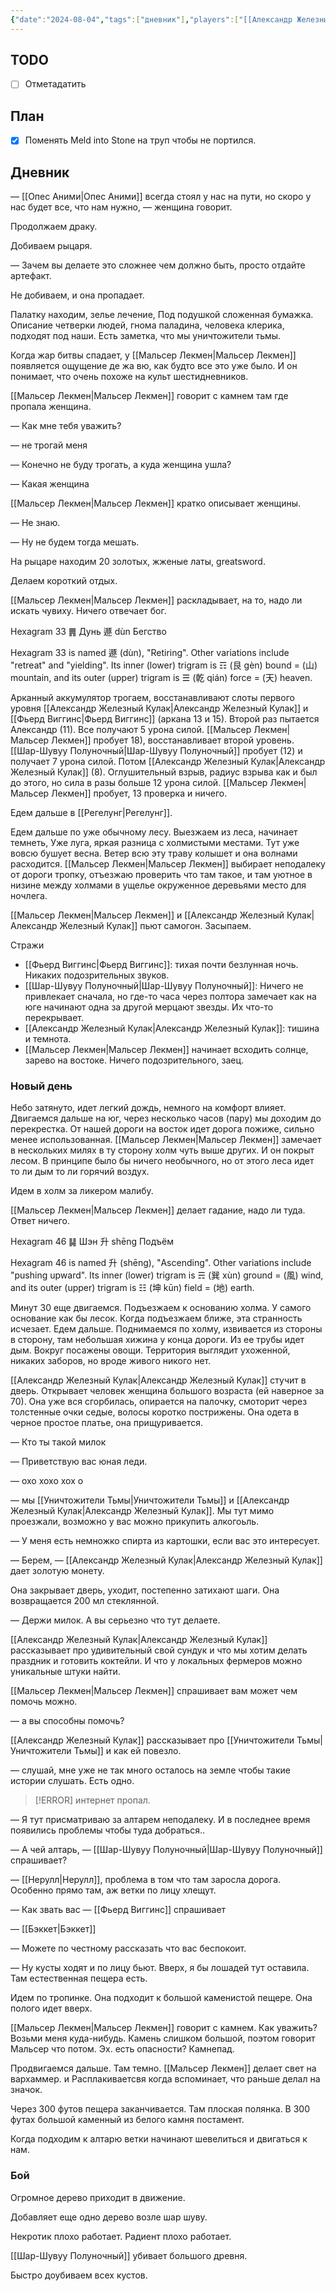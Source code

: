 ```yaml
---
{"date":"2024-08-04","tags":["дневник"],"players":["[[Александр Железный Кулак\|Александр Железный Кулак]]","[[Мальсер Лекмен\|Мальсер Лекмен]]","[[Фьерд Виггинс\|Фьерд Виггинс]]","[[Шар-Шувуу Полуночный\|Шар-Шувуу Полуночный]]"],"campaign":"Школа приключенцев Безелота. Переплетенные судьбы","world-date":null,"world-time-start":null,"dg-publish":true,"previous-session":"[[28 июля 2024]]","next-session":"[[22 сентября 2024]]","permalink":"/4-avgusta-2024/","dgPassFrontmatter":true}
---
```



## TODO
- [ ] Отметадатить
## План
- [x] Поменять Meld into Stone на труп чтобы не портился.

## Дневник
— [[Опес Аними\|Опес Аними]] всегда стоял у нас на пути, но скоро у нас будет все, что нам нужно, — женщина говорит.

Продолжаем драку. 

Добиваем рыцаря. 

— Зачем вы делаете это сложнее чем должно быть, просто отдайте артефакт.

Не добиваем, и она пропадает. 

Палатку находим, зелье лечение, Под подушкой сложенная бумажка. Описание четверки людей, гнома паладина, человека клерика, подходят под наши. Есть заметка, что мы уничтожители тьмы.

Когда жар битвы спадает, у [[Мальсер Лекмен\|Мальсер Лекмен]] появляется ощущение де жа вю, как будто все это уже было. И он понимает, что очень похоже на культ шестидневников. 

[[Мальсер Лекмен\|Мальсер Лекмен]] говорит c камнем там где пропала женщина.

— Как мне тебя уважить?

— не трогай меня

— Конечно не буду трогать, а куда женщина ушла?

— Какая женщина

[[Мальсер Лекмен\|Мальсер Лекмен]] кратко описывает женщины.

— Не знаю.

— Ну не будем тогда мешать.

На рыцаре находим 20 золотых, жженые латы, greatsword.

Делаем короткий отдых.

[[Мальсер Лекмен\|Мальсер Лекмен]] раскладывает, на то, надо ли искать чувиху. Ничего отвечает бог.

Hexagram 33 ䷠ Дунь 遯 dùn Бегство  
  
Hexagram 33 is named 遯 (dùn), "Retiring". Other variations include "retreat" and "yielding". Its inner (lower) trigram is ☶ (艮 gèn) bound = (山) mountain, and its outer (upper) trigram is ☰ (乾 qián) force = (天) heaven.

Арканный аккумулятор трогаем, восстанавливают слоты первого уровня [[Александр Железный Кулак\|Александр Железный Кулак]] и [[Фьерд Виггинс\|Фьерд Виггинс]] (аркана 13 и 15). Второй раз пытается Александр (11). Все получают 5 урона силой. [[Мальсер Лекмен\|Мальсер Лекмен]] пробует 18), восстанавливает второй уровень. [[Шар-Шувуу Полуночный\|Шар-Шувуу Полуночный]] пробует (12) и получает 7 урона силой. Потом [[Александр Железный Кулак\|Александр Железный Кулак]] (8). Оглушительный взрыв, радиус взрыва как и был до этого, но сила в разы больше 12 урона силой. [[Мальсер Лекмен\|Мальсер Лекмен]] пробует, 13 проверка и ничего. 

Едем дальше в [[Регелунг\|Регелунг]].

Едем дальше по уже обычному лесу. 
Выезжаем из леса, начинает темнеть, Уже луга, яркая разница с холмистыми местами. Тут уже вовсю бушует весна. Ветер всю эту траву колышет и она волнами расходится. [[Мальсер Лекмен\|Мальсер Лекмен]] выбирает неподалеку от дороги тропку, отъезжаю проверить что там такое, и там уютное в низине между холмами в ущелье окруженное деревьями место для ночлега. 

[[Мальсер Лекмен\|Мальсер Лекмен]] и [[Александр Железный Кулак\|Александр Железный Кулак]] пьют самогон. Засыпаем. 

Стражи
- [[Фьерд Виггинс\|Фьерд Виггинс]]: тихая почти безлунная ночь. Никаких подозрительных звуков. 
- [[Шар-Шувуу Полуночный\|Шар-Шувуу Полуночный]]: Ничего не привлекает сначала, но где-то часа через полтора замечает как на юге начинают одна за другой мерцают звезды. Их что-то перекрывает. 
- [[Александр Железный Кулак\|Александр Железный Кулак]]: тишина и темнота. 
- [[Мальсер Лекмен\|Мальсер Лекмен]] начинает всходить солнце, зарево на востоке. Ничего подозрительного, заец.

### Новый день
Небо затянуто, идет легкий дождь, немного на комфорт влияет. Двигаемся дальше на юг, через несколько часов (пару) мы доходим до перекрестка. От нашей дороги на восток идет дорога пожиже, сильно менее использованная. [[Мальсер Лекмен\|Мальсер Лекмен]] замечает в нескольких милях в ту сторону холм чуть выше других. И он покрыт лесом. В принципе было бы ничего необычного, но от этого леса идет то ли дым то ли горячий воздух. 

Идем в холм за ликером малибу. 

[[Мальсер Лекмен\|Мальсер Лекмен]] делает гадание, надо ли туда. Ответ ничего.

Hexagram 46 ䷭ Шэн 升 shēng Подъём  
  
Hexagram 46 is named 升 (shēng), "Ascending". Other variations include "pushing upward". Its inner (lower) trigram is ☴ (巽 xùn) ground = (風) wind, and its outer (upper) trigram is ☷ (坤 kūn) field = (地) earth.

Минут 30 еще двигаемся. Подъезжаем к основанию холма. У самого основание как бы лесок. Когда подъезжаем ближе, эта странность исчезает. Едем дальше. Поднимаемся по холму, извивается из стороны в сторону, там небольшая хижина у конца дороги. Из ее трубы идет дым. Вокруг посажены овощи. Территория выглядит ухоженной, никаких заборов, но вроде живого никого нет. 

[[Александр Железный Кулак\|Александр Железный Кулак]] стучит в дверь. Открывает человек женщина большого возраста (ей наверное за 70). Она уже вся сгорбилась, опирается на палочку, смоторит через толстенные очки седые, волосы коротко пострижены. Она одета в черное простое платье, она прищуривается.

— Кто ты такой милок

— Приветствую вас юная леди.

— охо хохо хох о

— мы [[Уничтожители Тьмы\|Уничтожители Тьмы]] и [[Александр Железный Кулак\|Александр Железный Кулак]]. Мы тут мимо проезжали, возможно у вас можно прикупить алкогоьль.

— У меня есть немножко спирта из картошки, если вас это интересует. 

— Берем, — [[Александр Железный Кулак\|Александр Железный Кулак]] дает золотую монету.

Она закрывает дверь, уходит, постепенно затихают шаги. Она возвращается 200 мл стеклянной. 

— Держи милок. А вы серьезно что тут делаете.

[[Александр Железный Кулак\|Александр Железный Кулак]] рассказывает про удивительный свой сундук и что мы хотим делать праздник и готовить коктейли. И что у локальных фермеров можно уникальные штуки найти.

[[Мальсер Лекмен\|Мальсер Лекмен]] спрашивает вам может чем помочь можно.

— а вы способны помочь?

[[Александр Железный Кулак]] рассказывает про [[Уничтожители Тьмы\|Уничтожители Тьмы]] и как ей повезло.

— слушай, мне уже не так много осталось на земле чтобы такие истории слушать. Есть одно. 

> [!ERROR] интернет пропал.
> 


— Я тут присматриваю за алтарем неподалеку. И в последнее время появились проблемы чтобы туда добраться..

— А чей алтарь, — [[Шар-Шувуу Полуночный\|Шар-Шувуу Полуночный]] спрашивает? 

— [[Нерулл\|Нерулл]], проблема в том что там заросла дорога. Особенно прямо там, аж ветки по лицу хлещут.

— Как звать вас — [[Фьерд Виггинс]] спрашивает

— [[Бэккет\|Бэккет]]

— Можете по честному рассказать что вас беспокоит.

— Ну кусты ходят и по лицу бьют.  Вверх, я бы лошадей тут оставила. Там естественная пещера есть. 

Идем по тропинке. Она подходит к большой каменистой пещере. Она полого идет вверх. 

[[Мальсер Лекмен\|Мальсер Лекмен]] говорит с камнем. Как уважить? Возьми меня куда-нибудь. Камень слишком большой, поэтом говорит Мальсер что потом. Эх. есть опасности? Камнепад.

Продвигаемся дальше. Там темно. [[Мальсер Лекмен]] делает свет на вархаммер. и Расплакиваетсвя когда вспоминает, что раньше делал на значок. 

Через 300 футов пещера заканчивается. Там плоская полянка. В 300 футах большой каменный из белого камня постамент. 

Когда подходим к алтарю ветки начинают шевелиться и двигаться к нам.

### Бой
Огромное дерево приходит в движение. 

Добавляет еще одно дерево возле шар шуву. 

Некротик плохо работает. Радиент плохо работает.

[[Шар-Шувуу Полуночный]] убивает большого древня. 

Быстро доубиваем всех кустов.